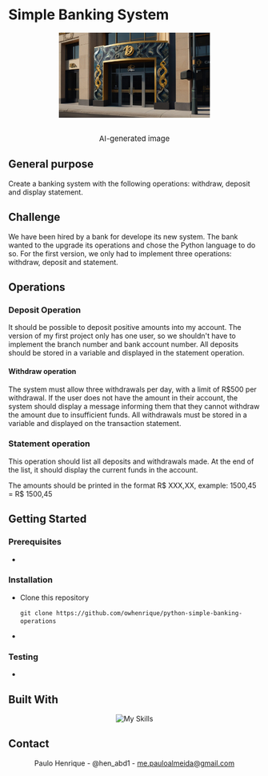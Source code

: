 # Simple Banking System

<img style="max-width:60%; display:block; margin-right: auto; margin-left:auto" src="assets/bank.jpg"/>
<br/>
<p align="center" style="text-align:center; font-size:15px">AI-generated image</p>

## General purpose

Create a banking system with the following operations: withdraw, deposit and display statement.

## Challenge

We have been hired by a bank for develope its new system. The bank wanted to the upgrade its operations and chose the Python language to do so. For the first version, we only had to implement three operations: withdraw, deposit and statement.

## Operations

### Deposit Operation

It should be possible to deposit positive amounts into my account. The version of my first project only has one user, so we shouldn't have to implement the branch number and bank account number. All deposits should be stored in a variable and displayed in the statement operation.

#### Withdraw operation

The system must allow three withdrawals per day, with a limit of R$500 per withdrawal. If the user does not have the amount in their account, the system should display a message informing them that they cannot withdraw the amount due to insufficient funds. All withdrawals must be stored in a variable and displayed on the transaction statement.

### Statement operation

This operation should list all deposits and withdrawals made. At the end of the list, it should display the current funds in the account. 

The amounts should be printed in the format R$ XXX,XX, example: 1500,45 = R$ 1500,45

## Getting Started

### Prerequisites
- 
### Installation
- Clone this repository
    ```
    git clone https://github.com/owhenrique/python-simple-banking-operations
    ```
- 

### Testing
- 

## Built With
<div align="center">

![My Skills](https://skillicons.dev/icons?i=python)

 </div>

## Contact
<div align="center">

Paulo Henrique - @hen_abd1 - me.pauloalmeida@gmail.com

</div>